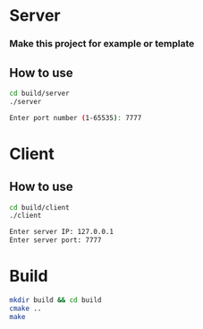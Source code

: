 # Server
### Make this project for example or template

## How to use
```bash
cd build/server
./server

Enter port number (1-65535): 7777
```

# Client
## How to use
```bash
cd build/client
./client

Enter server IP: 127.0.0.1
Enter server port: 7777
```

# Build
```bash
mkdir build && cd build
cmake ..
make
```